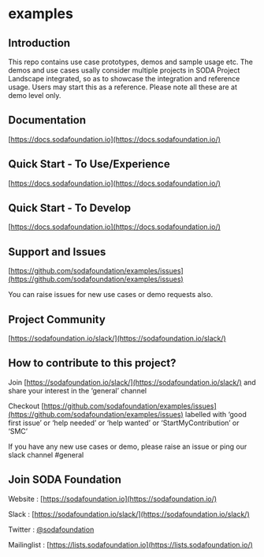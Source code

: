 # examples

## Introduction

This repo contains use case prototypes, demos and sample usage etc. The demos and use cases usally consider multiple projects in SODA Project Landscape integrated, so as to showcase the integration and reference usage. Users may start this as a reference. Please note all these are at demo level only.

## Documentation

[https://docs.sodafoundation.io](https://docs.sodafoundation.io/)

## Quick Start - To Use/Experience

[https://docs.sodafoundation.io](https://docs.sodafoundation.io/)

## Quick Start - To Develop

[https://docs.sodafoundation.io](https://docs.sodafoundation.io/)

## Support and Issues

[https://github.com/sodafoundation/examples/issues](https://github.com/sodafoundation/examples/issues)

You can raise issues for new use cases  or demo requests also.

## Project Community

[https://sodafoundation.io/slack/](https://sodafoundation.io/slack/)

## How to contribute to this project?

Join [https://sodafoundation.io/slack/](https://sodafoundation.io/slack/) and share your interest in the ‘general’ channel

Checkout [https://github.com/sodafoundation/examples/issues](https://github.com/sodafoundation/examples/issues) labelled with ‘good first issue’ or ‘help needed’ or ‘help wanted’ or ‘StartMyContribution’ or ‘SMC’

If you have any new use cases or demo, please raise an issue or ping our slack channel #general

## Join SODA Foundation

Website : [https://sodafoundation.io](https://sodafoundation.io/)

Slack  : [https://sodafoundation.io/slack/](https://sodafoundation.io/slack/)

Twitter  : [@sodafoundation](https://twitter.com/sodafoundation)

Mailinglist  : [https://lists.sodafoundation.io](https://lists.sodafoundation.io/)


